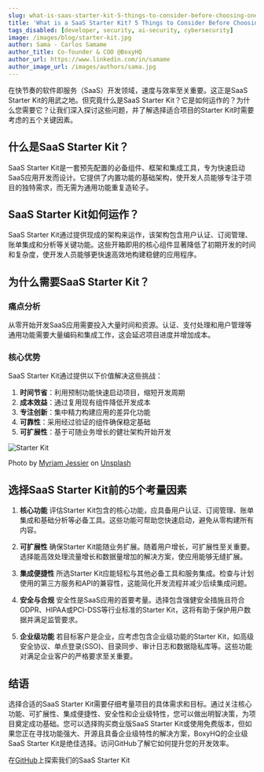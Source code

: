 ```yaml
---
slug: what-is-saas-starter-kit-5-things-to-consider-before-choosing-one
title: 'What is a SaaS Starter Kit? 5 Things to Consider Before Choosing One'
tags_disabled: [developer, security, ai-security, cybersecurity]
image: /images/blog/starter-kit.jpg
author: Sama - Carlos Samame
author_title: Co-founder & COO @BoxyHQ
author_url: https://www.linkedin.com/in/samame
author_image_url: /images/authors/sama.jpg
---
```


在快节奏的软件即服务（SaaS）开发领域，速度与效率至关重要。这正是SaaS Starter Kit的用武之地。但究竟什么是SaaS Starter Kit？它是如何运作的？为什么您需要它？让我们深入探讨这些问题，并了解选择适合项目的Starter Kit时需要考虑的五个关键因素。

## 什么是SaaS Starter Kit？

SaaS Starter Kit是一套预先配置的必备组件、框架和集成工具，专为快速启动SaaS应用开发而设计。它提供了内置功能的基础架构，使开发人员能够专注于项目的独特需求，而无需为通用功能重复造轮子。

## SaaS Starter Kit如何运作？

SaaS Starter Kit通过提供现成的架构来运作，该架构包含用户认证、订阅管理、账单集成和分析等关键功能。这些开箱即用的核心组件显著降低了初期开发的时间和复杂度，使开发人员能够更快速高效地构建稳健的应用程序。

## 为什么需要SaaS Starter Kit？

### 痛点分析

从零开始开发SaaS应用需要投入大量时间和资源。认证、支付处理和用户管理等通用功能需要大量编码和集成工作，这会延迟项目进度并增加成本。

### 核心优势

SaaS Starter Kit通过提供以下价值解决这些挑战：

1. **时间节省**：利用预制功能快速启动项目，缩短开发周期
2. **成本效益**：通过复用现有组件降低开发成本
3. **专注创新**：集中精力构建应用的差异化功能
4. **可靠性**：采用经过验证的组件确保稳定基础
5. **可扩展性**：基于可随业务增长的健壮架构开始开发

![Starter Kit](/images/blog/starter-kit.jpg)

<div style={{fontSize: "10px", marginTop: "-10px", paddingBottom: "20px"}}>Photo by
<a href="https://unsplash.com/@mjessier?utm_content=creditCopyText&utm_medium=referral&utm_source=unsplash">Myriam Jessier</a> on <a href="https://unsplash.com/photos/person-using-macbook-pro-on-black-table-eveI7MOcSmw">Unsplash</a></div>

## 选择SaaS Starter Kit前的5个考量因素

1. **核心功能**
   评估Starter Kit包含的核心功能，应具备用户认证、订阅管理、账单集成和基础分析等必备工具。这些功能可帮助您快速启动，避免从零构建所有内容。

2. **可扩展性**
   确保Starter Kit能随业务扩展。随着用户增长，可扩展性至关重要。选择能高效处理流量增长和数据量增加的解决方案，使应用能够无缝扩展。

3. **集成便捷性**
   所选Starter Kit应能轻松与其他必备工具和服务集成。检查与计划使用的第三方服务和API的兼容性，这能简化开发流程并减少后续集成问题。

4. **安全与合规**
   安全性是SaaS应用的首要考量。选择包含强健安全措施且符合GDPR、HIPAA或PCI-DSS等行业标准的Starter Kit，这将有助于保护用户数据并满足监管要求。

5. **企业级功能**
   若目标客户是企业，应考虑包含企业级功能的Starter Kit，如高级安全协议、单点登录(SSO)、目录同步、审计日志和数据隐私库等。这些功能对满足企业客户的严格要求至关重要。

## 结语

选择合适的SaaS Starter Kit需要仔细考量项目的具体需求和目标。通过关注核心功能、可扩展性、集成便捷性、安全性和企业级特性，您可以做出明智决策，为项目奠定成功基础。您可以选择购买商业版SaaS Starter Kit或使用免费版本，但如果您正在寻找功能强大、开源且具备企业级特性的解决方案，BoxyHQ的企业级SaaS Starter Kit是绝佳选择。访问GitHub了解它如何提升您的开发效率。

在[GitHub](https://github.com/boxyhq/saas-starter-kit)上探索我们的SaaS Starter Kit